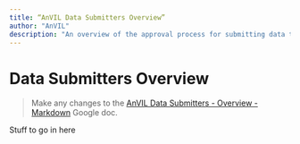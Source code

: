 ```yaml
---
title: “AnVIL Data Submitters Overview”
author: "AnVIL"
description: "An overview of the approval process for submitting data to AnVIL."
---
```


# Data Submitters Overview

> Make any changes to the [AnVIL Data Submitters - Overview - Markdown]( https://docs.google.com/document/d/1H6z4BH1BYnX04DAJxnokeQ9DaD_btdVXaw6RjKYavRk/edit) Google doc.

Stuff to go in here

